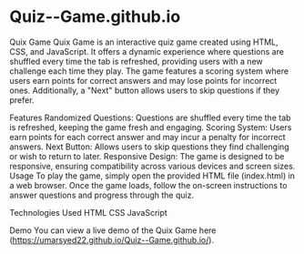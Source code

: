 # Quiz--Game.github.io

Quix Game
Quix Game is an interactive quiz game created using HTML, CSS, and JavaScript.
It offers a dynamic experience where questions are shuffled every time the tab is refreshed, providing users with a new challenge each time they play.
The game features a scoring system where users earn points for correct answers and may lose points for incorrect ones. 
Additionally, a "Next" button allows users to skip questions if they prefer.

Features
Randomized Questions: Questions are shuffled every time the tab is refreshed, keeping the game fresh and engaging.
Scoring System: Users earn points for each correct answer and may incur a penalty for incorrect answers.
Next Button: Allows users to skip questions they find challenging or wish to return to later.
Responsive Design: The game is designed to be responsive, ensuring compatibility across various devices and screen sizes.
Usage
To play the game, simply open the provided HTML file (index.html) in a web browser.
Once the game loads, follow the on-screen instructions to answer questions and progress through the quiz.

Technologies Used
HTML
CSS
JavaScript

Demo
You can view a live demo of the Quix Game here (https://umarsyed22.github.io/Quiz--Game.github.io/).
